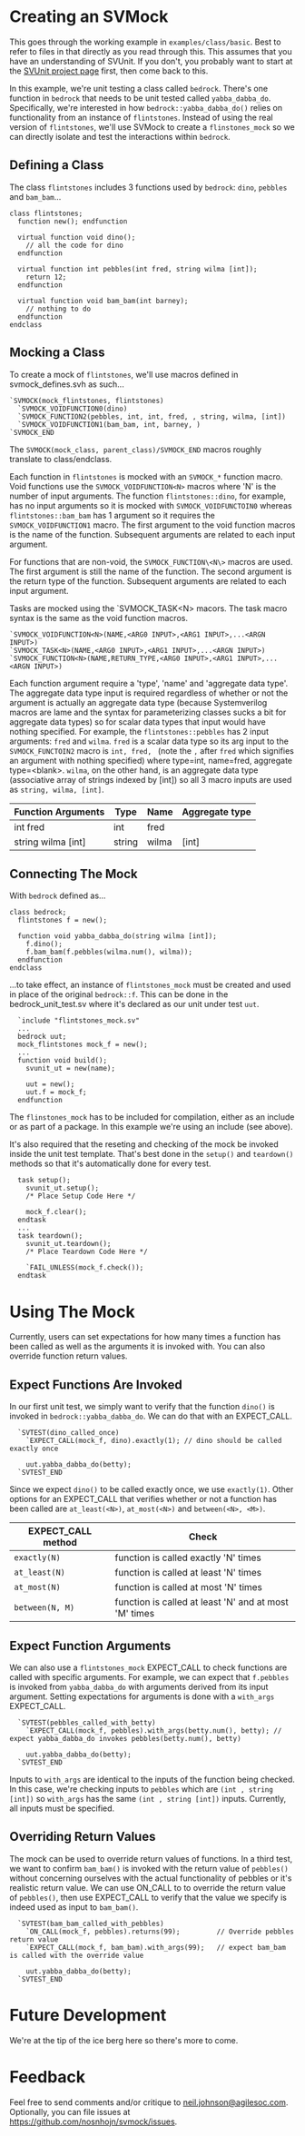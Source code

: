 # Creating an SVMock

This goes through the working example in `examples/class/basic`. Best to refer to files in that directly as you read through this. This assumes that you have an understanding of SVUnit. If you don't, you probably want to start at the [SVUnit project page](http://www.agilesoc.com/svunit) first, then come back to this.

In this example, we're unit testing a class called `bedrock`. There's one function in `bedrock` that needs to be unit tested called `yabba_dabba_do`. Specifically, we're interested in how `bedrock::yabba_dabba_do()` relies on functionality from an instance of `flintstones`. Instead of using the real version of `flintstones`, we'll use SVMock to create a `flinstones_mock` so we can directly isolate and test the interactions within `bedrock`.

## Defining a Class

The class `flintstones` includes 3 functions used by `bedrock`: `dino`, `pebbles` and `bam_bam`... 

```
class flintstones;
  function new(); endfunction

  virtual function void dino();
    // all the code for dino
  endfunction

  virtual function int pebbles(int fred, string wilma [int]);
    return 12;
  endfunction

  virtual function void bam_bam(int barney);
    // nothing to do
  endfunction
endclass
```

## Mocking a Class

To create a mock of `flintstones`, we'll use macros defined in svmock_defines.svh as such...

```
`SVMOCK(mock_flintstones, flintstones)
  `SVMOCK_VOIDFUNCTION0(dino)
  `SVMOCK_FUNCTION2(pebbles, int, int, fred, , string, wilma, [int])
  `SVMOCK_VOIDFUNCTION1(bam_bam, int, barney, )
`SVMOCK_END
```

The `SVMOCK(mock_class, parent_class)/SVMOCK_END` macros roughly translate to class/endclass.

Each function in `flintstones` is mocked with an `SVMOCK_*` function macro. Void functions use the `SVMOCK_VOIDFUNCTION<N>` macros where 'N' is the number of input arguments. The function `flintstones::dino`, for example, has no input arguments so it is mocked with `SVMOCK_VOIDFUNCTOIN0` whereas `flintstones::bam_bam` has 1 argument so it requires the `SVMOCK_VOIDFUNCTION1` macro. The first argument to the void function macros is the name of the function. Subsequent arguments are related to each input argument.

For functions that are non-void, the `SVMOCK_FUNCTION\<N\>` macros are used. The first argument is still the name of the function. The second argument is the return type of the function. Subsequent arguments are related to each input argument.

Tasks are mocked using the `SVMOCK_TASK\<N\> macors. The task macro syntax is the same as the void function macros.

```
`SVMOCK_VOIDFUNCTION<N>(NAME,<ARG0 INPUT>,<ARG1 INPUT>,...<ARGN INPUT>)
`SVMOCK_TASK<N>(NAME,<ARG0 INPUT>,<ARG1 INPUT>,...<ARGN INPUT>)
`SVMOCK_FUNCTION<N>(NAME,RETURN_TYPE,<ARG0 INPUT>,<ARG1 INPUT>,...<ARGN INPUT>)
```

Each function argument require a 'type', 'name' and 'aggregate data type'. The aggregate data type input is required regardless of whether or not the argument is actually an aggregate data type (because Systemverilog macros are lame and the syntax for parameterizing classes sucks a bit for aggregate data types) so for scalar data types that input would have nothing specified. For example, the `flintstones::pebbles` has 2 input arguments: `fred` and `wilma`. `fred` is a scalar data type so its arg input to the `SVMOCK_FUNCTOIN2` macro is `int, fred, ` (note the `,` after `fred` which signifies an argument with nothing specified) where type=int, name=fred, aggregate type=\<blank\>. `wilma`, on the other hand, is an aggregate data type (associative array of strings indexed by [int]) so all 3 macro inputs are used as `string, wilma, [int]`.

|  Function Arguments | Type   | Name  | Aggregate type |
|---------------------|--------|-------|----------------|
| int fred            | int    | fred  |                |
| string wilma [int]  | string | wilma | [int]          |

## Connecting The Mock

With `bedrock` defined as...

```
class bedrock;
  flintstones f = new();

  function void yabba_dabba_do(string wilma [int]);
    f.dino();
    f.bam_bam(f.pebbles(wilma.num(), wilma));
  endfunction
endclass
```

...to take effect, an instance of `flintstones_mock` must be created and  used in place of the original `bedrock::f`. This can be done in the bedrock_unit_test.sv where it's declared as our unit under test `uut`.

```
  `include "flintstones_mock.sv"
  ...
  bedrock uut;
  mock_flintstones mock_f = new();
  ...
  function void build();
    svunit_ut = new(name);

    uut = new();
    uut.f = mock_f;
  endfunction
```

The `flinstones_mock` has to be included for compilation, either as an include or as part of a package. In this example we're using an include (see above).

It's also required that the reseting and checking of the mock be invoked inside the unit test template. That's best done in the `setup()` and `teardown()` methods so that it's automatically done for every test.

```
  task setup();
    svunit_ut.setup();
    /* Place Setup Code Here */

    mock_f.clear();
  endtask
  ...
  task teardown();
    svunit_ut.teardown();
    /* Place Teardown Code Here */

    `FAIL_UNLESS(mock_f.check());
  endtask
```

# Using The Mock

Currently, users can set expectations for how many times a function has been called as well as the arguments it is invoked with. You can also override function return values.

## Expect Functions Are Invoked

In our first unit test, we simply want to verify that the function `dino()` is invoked in `bedrock::yabba_dabba_do`. We can do that with an EXPECT_CALL.

```
  `SVTEST(dino_called_once)
    `EXPECT_CALL(mock_f, dino).exactly(1); // dino should be called exactly once

    uut.yabba_dabba_do(betty);
  `SVTEST_END
```
Since we expect `dino()` to be called exactly once, we use `exactly(1)`. Other options for an EXPECT_CALL that verifies whether or not a function has been called are `at_least(<N>)`, `at_most(<N>)` and `between(<N>, <M>)`.

| EXPECT_CALL method | Check                                                  |
|--------------------|--------------------------------------------------------|
| `exactly(N)`       | function is called exactly 'N' times                   |
| `at_least(N)`      | function is called at least 'N' times                  |
| `at_most(N)`       | function is called at most 'N' times                   |
| `between(N, M)`    | function is called at least 'N' and at most 'M' times  |

## Expect Function Arguments

We can also use a `flintstones_mock` EXPECT_CALL to check functions are called with specific arguments. For example, we can expect that `f.pebbles` is invoked from `yabba_dabba_do` with arguments derived from its input argument. Setting expectations for arguments is done with a `with_args` EXPECT_CALL.

```
  `SVTEST(pebbles_called_with_betty)
    `EXPECT_CALL(mock_f, pebbles).with_args(betty.num(), betty); // expect yabba_dabba_do invokes pebbles(betty.num(), betty)

    uut.yabba_dabba_do(betty);
  `SVTEST_END
```

Inputs to `with_args` are identical to the inputs of the function being checked. In this case, we're checking inputs to `pebbles` which are `(int , string [int])` so `with_args` has the same `(int , string [int])` inputs. Currently, all inputs must be specified.

## Overriding Return Values

The mock can be used to override return values of functions. In a third test, we want to confirm `bam_bam()` is invoked with the return value of `pebbles()` without concerning ourselves with the actual functionality of pebbles or it's realistic return value. We can use ON_CALL to to override the return value of `pebbles()`, then use EXPECT_CALL to verify that the value we specify is indeed used as input to `bam_bam()`.

```
  `SVTEST(bam_bam_called_with_pebbles)
    `ON_CALL(mock_f, pebbles).returns(99);         // Override pebbles return value
    `EXPECT_CALL(mock_f, bam_bam).with_args(99);   // expect bam_bam is called with the override value

    uut.yabba_dabba_do(betty);
  `SVTEST_END
```

# Future Development

We're at the tip of the ice berg here so there's more to come.

# Feedback

Feel free to send comments and/or critique to neil.johnson@agilesoc.com. Optionally, you can file issues at https://github.com/nosnhojn/svmock/issues.
